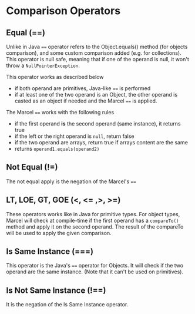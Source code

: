# Comparison Operators

## Equal (==)

Unlike in Java `==` operator refers to the Object.equals() method (for objects comparison), and some custom comparison added (e.g. for collections).
This operator is null safe, meaning that if one of the operand is null, it won't throw a `NullPointerException`.

This operator works as described below
- if both operand are primitives, Java-like `==` is performed
- if at least one of the two operand is an Object, the other operand is casted as an object if needed and the Marcel `==` is applied.


The Marcel `==` works with the following rules

- if the first operand **is** the second operand (same instance), it returns true
- if the left or the right operand is `null`, return false
- if the two operand are arrays, return true if arrays content are the same
- returns `operand1.equals(operand2)`

## Not Equal (!=)
The not equal apply is the negation of the Marcel's `==`

## LT, LOE, GT, GOE (<, <= ,>, >=)

These operators works like in Java for primitive types. For object types, Marcel will check at compile-time if the first operand
has a `compareTo()` method and apply it on the second operand. The result of the compareTo will be used to apply the given comparison.

## Is Same Instance (===)

This operator is the Java's `==` operator for Objects. It will check if the two operand are the same instance.
(Note that it can't be used on primitives).

## Is Not Same Instance (!==)
It is the negation of the Is Same Instance operator.